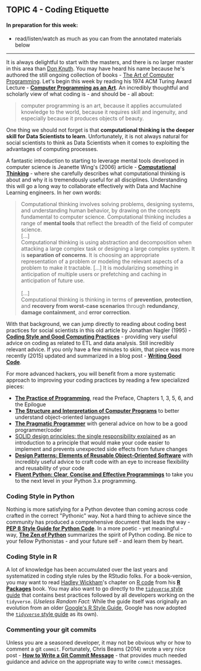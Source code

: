 ## TOPIC 4 - Coding Etiquette


#### In preparation for this week:
* read/listen/watch as much as you can from the annotated materials below

---



It is always delightful to start with the masters, and there is no larger master in this area than [Don Knuth](https://www.nytimes.com/2018/12/17/science/donald-knuth-computers-algorithms-programming.html). You may have heard his name because he's authored the still ongoing collection of books - [The Art of Computer Programming](https://www-cs-faculty.stanford.edu/~knuth/taocp.html). Let's begin this week by reading his 1974 ACM Turing Award Lecture - [__Computer Programming as an Art__](https://dl.acm.org/ft_gateway.cfm?id=1283929&type=pdf). An incredibly thoughtful and scholarly view of what coding is - and should be - all about:

> computer programming is an art, because it applies accumulated knowledge to the world, because it requires skill and ingenuity, and especially because it produces objects of beauty.

One thing we should not forget is that __computational thinking is the deeper skill for Data Scientists to learn__. Unfortunately, it is not always natural for social scientists to think as Data Scientists when it comes to exploiting the advantages of computing processes.

A fantastic introduction to starting to leverage mental tools developed in computer science is Jeanette Wing's (2006) article - [__Computational Thinking__](https://dl-acm-org.ezproxy.cul.columbia.edu/doi/10.1145/1118178.1118215) - where she carefully describes what computational thinking is about and why it is tremendously useful for all disciplines. Understanding this will go a long way to collaborate effectively with Data and Machine Learning engineers. In her own words:

> Computational thinking involves solving problems, designing systems, and understanding human behavior, by drawing on the concepts fundamental to computer science. Computational thinking includes a range of __mental tools__ that reflect the breadth of the field of computer science. <br/>
[...]<br/>
Computational thinking is using abstraction and decomposition when attacking a large complex task or designing a large complex system. It is __separation of concerns__. It is choosing an appropriate representation of a problem or modeling the relevant aspects of a problem to make it tractable. [...] It is modularizing something in anticipation of multiple users or prefetching and caching in anticipation of future use. <br/>  
[...] <br/>
Computational thinking is thinking in terms of __prevention__, __protection__, and __recovery from worst-case scenarios__ through __redundancy__, __damage containment__, and __error correction__.

With that background, we can jump directly to reading about coding best practices for social scientists in this old article by Jonathan Nagler (1995) - [__Coding Style and Good Computing Practices__](http://www.jstor.org/stable/420315) - providing  very useful advice on coding as related to ETL and data analysis. Still incredibly relevant advice. If you only have a few minutes to skim, that  piece was more recently (2015) updated and summarized in a blog post - [__Writing Good Code__](https://blog.oup.com/2015/02/jonathan-nagler-writing-good-code/).

For more advanced hackers, you will benefit from a more systematic approach to improving your coding practices by reading a few specialized pieces:

* [__The Practice of Programming__](http://www.informit.com/store/practice-of-programming-9780201615869), read the Preface, Chapters 1, 3, 5, 6, and the Epilogue
* [__The Structure and Interpretation of Computer Programs__](https://mitpress.mit.edu/sicp/full-text/book/book.html) to better understand object-oriented languages
* [__The Pragmatic Programmer__](https://www.amazon.com/dp/020161622X/ref=cm_sw_su_dp?tag=devtools-20) with general advice on how to be a good programmer/coder
* [SOLID design principles: the single responsibility explained](https://stackify.com/solid-design-principles/) as an introduction to a principle that would make your code easier to implement and prevents unexpected side effects from future changes
* [**Design Patterns: Elements of Reusable Object-Oriented Software**](https://stackify.com/solid-design-principles/) with incredibly useful advice to craft code with an eye to increase flexibility and reusability of your code
* [**Fluent Python: Clear, Concise and Effective Programmings**](https://www.amazon.com/Fluent-Python-Concise-Effective-Programming-ebook-dp-B0131L3PW4/dp/B0131L3PW4/ref=mt_other?_encoding=UTF8&me=&qid=1617839864) to take you to the next level in your Python 3.x programming.

### Coding Style in Python

Nothing is more satisfying for a Python devotee than coming across code crafted in the correct "Pythonic" way. Not a hard thing to achieve since the community has produced a comprehensive document that leads the way - [__PEP 8 Style Guide for Python Code__](https://www.python.org/dev/peps/pep-0008/). In a more poetic - yet meaningful - way,  [__The Zen of Python__](https://www.python.org/dev/peps/pep-0020/) summarizes the spirit of Python coding. Be nice to your fellow Pythonistas - and your future self - and learn them by heart.

### Coding Style in R

A lot of knowledge has been accumulated over the last years and systematized in coding style rules by the RStudio folks. For a book-version, you may want to read [Hadley Wickham](http://hadley.nz/)'s  chapter on [R code](https://r-pkgs.org/r.html) from his [__R Packages__](http://r-pkgs.had.co.nz) book. You may also want to go directly to the [`tidyverse` style guide](https://style.tidyverse.org) that contains best practices followed by all developers working on the `tidyverse`. (_Useless Random Fact:_ While the guide itself was originally an evolution from an older [Google's R Style Guide](https://google.github.io/styleguide/Rguide.xml), Google has now adopted the [`tidyverse` style guide](https://style.tidyverse.org) as its own).


### Commenting your git commits

Unless you are a seasoned developer, it may not be obvious why or how to comment a git `commit`. Fortunately, Chris Beams (2014) wrote a very nice post - [__How to Write a Git Commit Message__](https://chris.beams.io/posts/git-commit/) - that provides much needed guidance and advice on the appropriate way to write `commit` messages.
